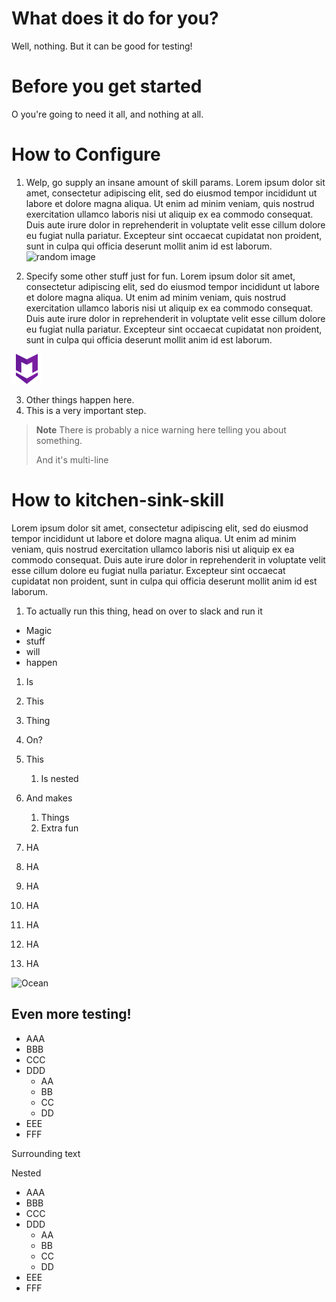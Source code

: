 # What does it do for you?

Well, nothing. But it can be good for testing!

# Before you get started

O you're going to need it all, and nothing at all.

# How to Configure

1. Welp, go supply an insane amount of skill params. Lorem ipsum dolor sit amet,
   consectetur adipiscing elit, sed do eiusmod tempor incididunt ut labore et
   dolore magna aliqua. Ut enim ad minim veniam, quis nostrud exercitation
   ullamco laboris nisi ut aliquip ex ea commodo consequat. Duis aute irure
   dolor in reprehenderit in voluptate velit esse cillum dolore eu fugiat nulla
   pariatur. Excepteur sint occaecat cupidatat non proident, sunt in culpa qui
   officia deserunt mollit anim id est laborum.
   ![random image](https://blog.hubspot.com/hubfs/image8-2.jpg)

2. Specify some other stuff just for fun. Lorem ipsum dolor sit amet,
   consectetur adipiscing elit, sed do eiusmod tempor incididunt ut labore et
   dolore magna aliqua. Ut enim ad minim veniam, quis nostrud exercitation
   ullamco laboris nisi ut aliquip ex ea commodo consequat. Duis aute irure
   dolor in reprehenderit in voluptate velit esse cillum dolore eu fugiat nulla
   pariatur. Excepteur sint occaecat cupidatat non proident, sunt in culpa qui
   officia deserunt mollit anim id est laborum.

![Thx adam-p, I always forget image syntax for some reason](https://github.com/adam-p/markdown-here/raw/master/src/common/images/icon48.png "Logo Title Text 1")

3.  Other things happen here.
4.  This is a very important step.

> **Note** There is probably a nice warning here telling you about something.
>
> And it's multi-line

# How to kitchen-sink-skill

Lorem ipsum dolor sit amet, consectetur adipiscing elit, sed do eiusmod tempor
incididunt ut labore et dolore magna aliqua. Ut enim ad minim veniam, quis
nostrud exercitation ullamco laboris nisi ut aliquip ex ea commodo consequat.
Duis aute irure dolor in reprehenderit in voluptate velit esse cillum dolore eu
fugiat nulla pariatur. Excepteur sint occaecat cupidatat non proident, sunt in
culpa qui officia deserunt mollit anim id est laborum.

1.  To actually run this thing, head on over to slack and run it

-   Magic
-   stuff
-   will
-   happen

1. Is
2. This
3. Thing
4. On?

5. This
    1. Is nested
6. And makes
    1. Things
    2. Extra fun
7. HA
8. HA
9. HA
10. HA
11. HA
12. HA
13. HA

![Ocean](https://static.scientificamerican.com/sciam/cache/file/BCC3BD1E-5DC0-4843-A841706AE575C694_source.jpg?w=590&h=800&39BBF62E-5F96-4C6A-A59590CCF416DA11)

## Even more testing!

-   AAA
-   BBB
-   CCC
-   DDD
    -   AA
    -   BB
    -   CC
    -   DD
-   EEE
-   FFF

Surrounding text

Nested

-   AAA
-   BBB
-   CCC
-   DDD
    -   AA
    -   BB
    -   CC
    -   DD
-   EEE
-   FFF
